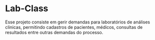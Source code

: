 # Lab-Class

Esse projeto consiste em gerir demandas  para laboratórios de análises clinicas, permitindo cadastros de pacientes, médicos, consultas de resultados entre outras demandas do processo.

